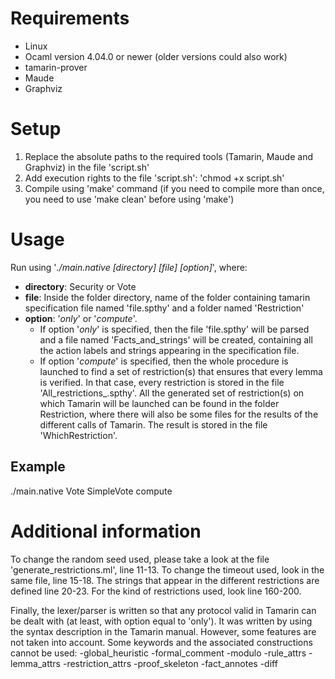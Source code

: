# Requirements
- Linux
- Ocaml version 4.04.0 or newer (older versions could also work)
- tamarin-prover
- Maude
- Graphviz

# Setup

1. Replace the absolute paths to the required tools (Tamarin, Maude and Graphviz) in the file 'script.sh'
2. Add execution rights to the file 'script.sh': 'chmod +x script.sh'
3. Compile using 'make' command (if you need to compile more than once, you need to use 'make clean' before using 'make')

# Usage

Run using '*./main.native [directory] [file] [option]*', where:
	
- **directory**: Security or Vote
- **file**: Inside the folder directory, name of the folder containing tamarin specification file named 'file.spthy' and a folder named 'Restriction'
- **option**: '*only*' or '*compute*'.
  - If option '*only*' is specified, then the file 'file.spthy' will be parsed and a file named 'Facts_and_strings' will be created, containing all the action labels and strings appearing in the specification file.
  - If option '*compute*' is specified, then the whole procedure is launched to find a set of restriction(s) that ensures that every lemma is verified. In that case, every restriction is stored in the file 'All_restrictions_.spthy'. All the generated set of restriction(s) on which Tamarin will be launched can be found in the folder Restriction, where there will also be some files for the results of the different calls of Tamarin. The result is stored in the file 'WhichRestriction'.

## Example

./main.native Vote SimpleVote compute

# Additional information

To change the random seed used, please take a look at the file 'generate_restrictions.ml', line 11-13. To change the timeout used, look in the same file, line 15-18. The strings that appear in the different restrictions are defined line 20-23. For the kind of restrictions used, look line 160-200.

Finally, the lexer/parser is written so that any protocol valid in Tamarin can be dealt with (at least, with option equal to 'only'). It was written by using the syntax description in the Tamarin manual. However, some features are not taken into account. Some keywords and the associated constructions cannot be used: -global_heuristic -formal_comment -modulo -rule_attrs -lemma_attrs -restriction_attrs -proof_skeleton -fact_annotes -diff
